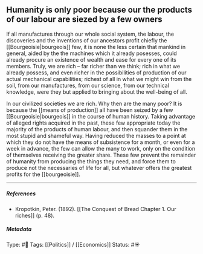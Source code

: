 ## Humanity is only poor because our the products of our labour are siezed by a few owners   # 

If all manufactures through our whole social system, the labour, the discoveries and the inventions of our ancestors profit chiefly the [[Bourgeoisie|bourgeois]] few, it is none the less certain that mankind in general, aided by the the machines which it already posesses, could already procure an existence of wealth and ease for every one of its members. Truly, we are rich – far richer than we think; rich in what we already possess, and even richer in the possibilities of production of our actual mechanical capabilities; richest of all in what we might win from the soil, from our manufactures, from our science, from our technical knowledge, were they but applied to bringing about the well-being of all.

In our civilized societies we are rich. Why then are the many poor? It is because the [[means of production]] all have been seized by a few [[Bourgeoisie|bourgeois]] in the course of human history. Taking advantage of alleged rights acquired in the past, these few appropriate today the majority of the products of human labour, and then squander them in the most stupid and shameful way. Having reduced the masses to a point at which they do not have the means of subsistence for a month, or even for a week in advance, the few can allow the many to work, only on the condition of themselves receiving the greater share. These few prevent the remainder of humanity from producing the things they need, and force them to produce not the necessaries of life for all, but whatever offers the greatest profits for the [[bourgeoisie]]. 

___

##### References

- Kropotkin, Peter. (1892). [[The Conquest of Bread Chapter 1. Our riches]] (p. 48).

##### Metadata

Type: #🔴 
Tags: [[Politics]] / [[Economics]]
Status: #☀️ 